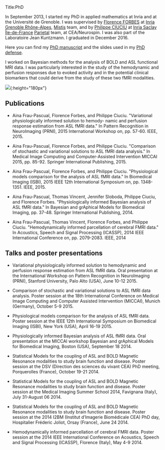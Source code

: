 Title:PhD

In September 2013, I started my PhD in applied mathematics at Inria and at the Université de Grenoble. 
I was supervised by [Florence FORBES](http://mistis.inrialpes.fr/people/forbes/) at [Inria Grenoble Rhône-Alpes](https://www.inria.fr/centre/grenoble), [Mistis](https://mistis.inrialpes.fr/) team, 
and by [Philippe CIUCIU](https://sites.google.com/site/philippeciuciu/) at [Inria Saclay Île-de-France](https://www.inria.fr/centre/saclay) [Parietal](https://team.inria.fr/parietal/research/) team, at CEA/Neurospin. 
I was also part of the Laboratoire Jean Kuntzmann.
I graduated in December 2016.

Here you can find my [PhD manuscript](https://tel.archives-ouvertes.fr/tel-01440495/document) and the slides used in my [PhD defense](./../files/PhD_slides_AFrauPascual.pdf).

I worked on Bayesian methods for the analysis of BOLD and ASL functional MRI data. I was particularly interested in the study of the hemodynamic and perfusion responses due to evoked activity and in the potential clinical biomarkers that could derive from the study of these two fMRI modalities.

![]({filename}/images/asl_jde_fwd_model_small.png){:height="180px"}


## Publications

* Aina Frau-Pascual, Florence Forbes, and Philippe Ciuciu. "Variational physiologically informed solution to hemody-
namic and perfusion response estimation from ASL fMRI data." In Pattern Recognition in NeuroImaging (PRNI),
2015 International Workshop on, pp. 57-60. IEEE, 2015.

* Aina Frau-Pascual, Florence Forbes, and Philippe Ciuciu. "Comparison of stochastic and variational solutions to ASL
fMRI data analysis." In Medical Image Computing and Computer-Assisted Intervention MICCAI 2015, pp. 85-92.
Springer International Publishing, 2015.

* Aina Frau-Pascual, Florence Forbes, and Philippe Ciuciu. "Physiological models comparison for the analysis of ASL
fMRI data." In Biomedical Imaging (ISBI), 2015 IEEE 12th International Symposium on, pp. 1348-1351. IEEE, 2015.

* Aina Frau-Pascual, Thomas Vincent, Jennifer Sloboda, Philippe Ciuciu, and Florence Forbes. "Physiologically informed
Bayesian analysis of ASL fMRI data." In Bayesian and grAphical Models for Biomedical Imaging, pp. 37-48. Springer
International Publishing, 2014.

* Aina Frau-Pascual, Thomas Vincent, Florence Forbes, and Philippe Ciuciu. "Hemodynamically informed parcellation
of cerebral FMRI data." In Acoustics, Speech and Signal Processing (ICASSP), 2014 IEEE International Conference
on, pp. 2079-2083. IEEE, 2014


## Talks and poster presentations

* Variational physiologically informed solution to hemodynamic and perfusion response estimation from ASL fMRI data. Oral presentation at the International Workshop on Pattern Recognition in NeuroImaging (PRNI), Stanford University, Palo Alto (USA), June 10-12 2015.

* Comparison of stochastic and variational solutions to ASL fMRI data analysis. Poster session at the 18th International Conference on Medical Image Computing and Computer Assisted Intervention (MICCAI), Munich (Germany), October 5-9 2015.

* Physiological models comparison for the analysis of ASL fMRI data. Poster session at the IEEE 12th International Symposium on Biomedical Imaging (ISBI), New York (USA), April 16-19 2015.

* Physiologically informed Bayesian analysis of ASL fMRI data. Oral presentation at the MICCAI workshop Bayesian and grAphical Models for Biomedical Imaging, Boston (USA), September 18 2014.

* Statistical Models for the coupling of ASL and BOLD Magnetic Resonance modalities to study brain function and disease. Poster session at the DSV (Direction des sciences du vivant CEA) PhD meeting, Porquerolles (France), October 19-21 2014.

* Statistical Models for the coupling of ASL and BOLD Magnetic Resonance modalities to study brain function and disease. Poster session at the Medical Imaging Summer School 2014, Favignana (Italy), July 31-August 06 2014.

* Statistical Models for the coupling of ASL and BOLD Magnetic Resonance modalities to study brain function and disease. Poster session at the 2014 I2BM (Institut d’Imagerie Biomédicale CEA) PhD day, Hospitalier Fréderic Joliot, Orsay (France), June 24 2014.

* Hemodynamically informed parcellation of cerebral FMRI data. Poster session at the 2014 IEEE International Conference on Acoustics, Speech and Signal Processing (ICASSP), Florence (Italy), May 4-9 2014.



